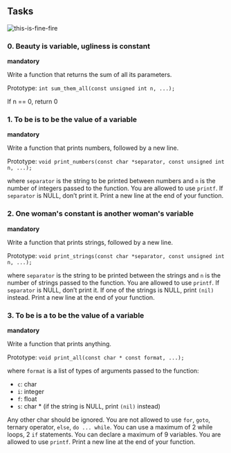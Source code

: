 ## Tasks
![this-is-fine-fire](https://github.com/chloe0524/holbertonschool-low_level_programming/assets/127857895/8bac2edc-3ba5-4d33-aef8-ecd561b8877e)

### 0. Beauty is variable, ugliness is constant

**mandatory**

Write a function that returns the sum of all its parameters.

Prototype: `int sum_them_all(const unsigned int n, ...);`

If n == 0, return 0

### 1. To be is to be the value of a variable

**mandatory**

Write a function that prints numbers, followed by a new line.

Prototype: `void print_numbers(const char *separator, const unsigned int n, ...);`

where `separator` is the string to be printed between numbers and `n` is the number of integers passed to the function. You are allowed to use `printf`. If `separator` is NULL, don’t print it. Print a new line at the end of your function.

### 2. One woman's constant is another woman's variable

**mandatory**

Write a function that prints strings, followed by a new line.

Prototype: `void print_strings(const char *separator, const unsigned int n, ...);`

where `separator` is the string to be printed between the strings and `n` is the number of strings passed to the function. You are allowed to use `printf`. If `separator` is NULL, don’t print it. If one of the strings is NULL, print `(nil)` instead. Print a new line at the end of your function.

### 3. To be is a to be the value of a variable

**mandatory**

Write a function that prints anything.

Prototype: `void print_all(const char * const format, ...);`

where `format` is a list of types of arguments passed to the function:
- `c`: char
- `i`: integer
- `f`: float
- `s`: char * (if the string is NULL, print `(nil)` instead)

Any other char should be ignored. You are not allowed to use `for`, `goto`, ternary operator, `else`, `do ... while`. You can use a maximum of 2 while loops, 2 `if` statements. You can declare a maximum of 9 variables. You are allowed to use `printf`. Print a new line at the end of your function.


